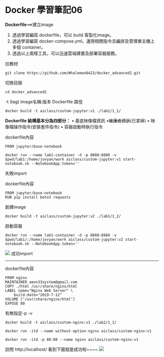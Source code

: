 # Docker 學習筆記06

**Dockerfile**==>建立image

1. 透過學習編寫 dockerfile，可以 build 客製化image。
2. 透過學習編寫 docker-compose.yml，運用相關指令去編排及管理單主機上多個 container。
3. 透過以上兩樣工具，可以迅速雲端建置及部署容器服務。

拉教材
```
git clone https://github.com/Whaleman0423/docker_advanced2.git
```
切換目錄
```
cd docker_advanced2
```
-t (tag) image名稱:版本 Dockerfile 路徑
```
docker build -t aiclass/custom-jupyter:v1 ./lab1/1_1/
```

**Dockerfile 結構基本分為四部分：**
• 基底映像檔資訊
•~~維護者資訊~~(已拿掉)
• 映像檔操作指令(安裝套件指令)
• 容器啟動時執行指令

dockerfile內容
```
FROM jupyter/base-notebook
```

```
docker run --name lab1-container -d -p 8888:8888 -v $pwd/lab1:/home/jovyan/work aiclass/custom-jupyter:v1 start-notebook.sh --NotebookApp.token=''
```
失敗import

dockerfile內容
```
FROM jupyter/base-notebook
RUN pip install boto3 requests
```
創建image
```
docker build -t aiclass/custom-jupyter:v2 ./lab1/1_2/
```
啟動容器
```
docker run --name lab1-container -d -p 8888:8888 -v $pwd/lab1/:/home/jovyan/work aiclass/custom-jupyter:v2 start-notebook.sh --NotebookApp.token=''
```
![](https://i.imgur.com/fdZCqHd.png)
成功import

---
dockerfile內容
```
FROM nginx
MAINTAINER aeon33system@gmail.com
COPY ./html /usr/share/nginx/html
LABEL name="Nginx Web Server" \
    build-date="2019-7-12"
VOLUME ["/usr/share/nginx/html"]
EXPOSE 80
```
有無指定-p -v
```
docker build -t aiclass/custom-nginx:v1 ./lab2/1_1/
```

```
docker run -itd --name without-option-nginx aiclass/custom-nginx:v1
```

```
docker run -itd -p 80:80 --name nginx aiclass/custom-nginx:v1
```
訪問 http://localhost/  看到下圖就是成功啦~~~~ 
![](https://i.imgur.com/fsWWx4l.jpg)


